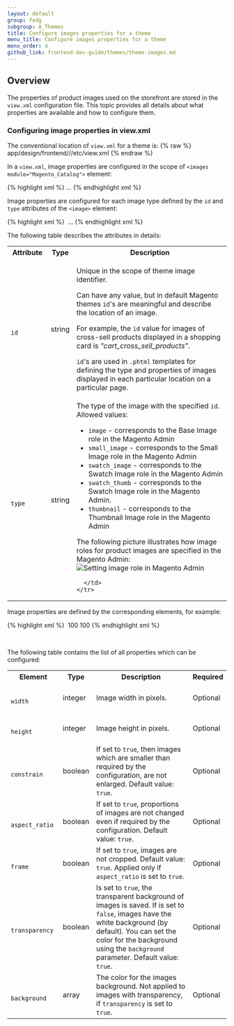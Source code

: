 ```yaml
---
layout: default
group: fedg
subgroup: A_Themes
title: Configure images properties for a theme
menu_title: Configure images properties for a theme
menu_order: 4
github_link: frontend-dev-guide/themes/theme-images.md
---
```


## Overview ##

The properties of product images used on the storefront are stored in the `view.xml` configuration file. This topic provides all details about what properties are available and how to configure them.

<h3 id="view_xml_structure">Configuring image properties in view.xml</h3>

The conventional location of `view.xml` for a theme is:
{% raw %}
	app/design/frontend/<Vendor>/<theme>/etc/view.xml
{% endraw %}

In a `view.xml`, image properties are configured in the scope of `<images module="Magento_Catalog">` element:

{% highlight xml %}
<images module="Magento_Catalog">
...
<images/>
{% endhighlight xml %}

Image properties are configured for each image type defined by the `id` and `type` attributes of the `<image>` element:

{% highlight xml %}
<images module="Magento_Catalog">
	<image id="unique_image_id" type="image_type">
	...
	</image>
<images/>
{% endhighlight xml %}

<p>
The following table describes the attributes in details:
<table>
  <tbody>
    <tr>
      <th>Attribute</th>
      <th>Type</th>
      <th>Description</th>
    </tr>
    <tr>
      <td>
        <code>
          id
        </code>
      </td>
      <td>
        string
      </td>
      <td>
        <p>Unique in the scope of theme image identifier.</p> <p>
Can have any value, but in default Magento themes <code>id</code>'s are meaningful and describe the location of an image. </p><p> For example, the <code>id</code> value for images of cross-sell products displayed in a shopping card is <i>"cart_cross_sell_products"</i>.</p> <p><code>id</code>'s are used in <code>.phtml</code> templates for defining the type and properties of images displayed in each particular location on a particular page.</p>
      </td>
    </tr>
    <tr>
      <td>
        <code>
          type
        </code>
      </td>
      <td>
        string
      </td>
      <td>
        The type of the image with the specified <code>id</code>. Allowed values:
<ul>
<li><code>image</code> - corresponds to the Base Image role in the Magento Admin</li>
<li><code>small_image</code> - corresponds to the Small Image role in the Magento Admin</li>
<li><code>swatch_image</code> - corresponds to the Swatch Image role in the Magento Admin</li>
<li><code>swatch_thumb</code> - corresponds to the Swatch Image role in the Magento Admin. </li>
<li><code>thumbnail</code> - corresponds to the Thumbnail Image role in the Magento Admin</li>
</ul>

The following picture illustrates how image roles for product images are specified in the Magento Admin:
<img src="{{site.baseurl}}common/images/fdg_theme_bck.png" alt="Setting image role in Magento Admin">

      </td>
    </tr>
</tbody>
</table>
</p>
Image properties are defined by the corresponding elements, for example:

{% highlight xml %}
<images module="Magento_Catalog">
    <image id="unique_image_id" type="image">
        <width>100</width>
        <height>100</height>
    </image>
</images>
{% endhighlight xml %}

<br>

The following table contains the list of all properties which can be configured:
<table>
  <tbody>
    <tr>
      <th>Element</th>
      <th>Type</th>
      <th>Description</th>
      <th>Required</th>
    </tr>
    <tr>
      <td>
        <code>
          width
        </code>
      </td>
      <td>
integer
      </td>
      <td>
 Image width in pixels.
      </td>
      <td>
        Optional
      </td>
    </tr>
    <tr>
      <td>
        <code>
          height
        </code>
      </td>
      <td>
integer
      </td>
      <td>
 Image height in pixels.
      </td>
      <td>
        Optional
      </td>
    </tr>
    <tr>
      <td>
        <code>
          constrain
        </code>
      </td>
      <td>
boolean
      </td>
      <td>
If set to <code>true</code>, then images which are smaller than required by the configuration, are not enlarged. Default value: <code>true</code>.
      </td>
      <td>
        Optional
      </td>
    </tr>
    <tr>
      <td>
        <code>
          aspect_ratio
        </code>
      </td>
      <td>
boolean
      </td>
      <td>
If set to <code>true</code>, proportions of images are not changed even if required by the configuration. Default value: <code>true</code>.
      </td>
      <td>
        Optional
      </td>
    </tr>
    <tr>
      <td>
        <code>
          frame
        </code>
      </td>
      <td>
boolean
      </td>
      <td>
If set to <code>true</code>, images are not cropped. Default value: <code>true</code>. Applied only if <code>aspect_ratio</code> is set to <code>true</code>.
      </td>
      <td>
        Optional
      </td>
    </tr>
    <tr>
      <td>
        <code>
          transparency
        </code>
      </td>
      <td>
boolean
      </td>
      <td>
Is set to <code>true</code>, the transparent background of images is saved. If is set to <code>false</code>, images have the white background (by default). You can set the color for the background using the <code>background</code> parameter. Default value: <code>true</code>.
      </td>
      <td>
        Optional
      </td>
    </tr>
    <tr>
      <td>
        <code>
          background
        </code>
      </td>
      <td>
array
      </td>
      <td>
The color for the images background. Not applied to images with transparency, if <code>transparency</code> is set to <code>true</code>.
      </td>
      <td>
        Optional
      </td>
    </tr>
</tbody>
</table>


